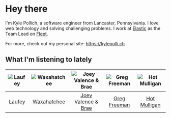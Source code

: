 # Hey there


I'm Kyle Pollich, a software engineer from Lancaster, Pennsylvania. I love web technology and solving challenging problems.
I work at [Elastic](https://www.elastic.co/) as the Team Lead on [Fleet](https://www.elastic.co/guide/en/fleet/current/fleet-overview.html).

For more, check out my personal site: https://kylepolli.ch

## What I'm listening to lately

<!-- begin artists -->
  |![Laufey](https://i.scdn.co/image/ab6761610000f17898c2527b85500f68f53084f2)|![Waxahatchee](https://i.scdn.co/image/ab6761610000f178909fb4e2a0d9c0f880174263)|![Joey Valence & Brae](https://i.scdn.co/image/ab6761610000f178a716924ea0257629b35848cc)|![Greg Freeman](https://i.scdn.co/image/ab6761610000f178e48e098f42d493f87169c599)|![Hot Mulligan](https://i.scdn.co/image/ab6761610000f178f39d742e60fa4e7246c133d4)|
  |:---:|:---:|:---:|:---:|:---:|
  |[Laufey](https://open.spotify.com/artist/7gW0r5CkdEUMm42w9XpyZO)|[Waxahatchee](https://open.spotify.com/artist/5IWCU0V9evBlW4gIeGY4zF)|[Joey Valence & Brae](https://open.spotify.com/artist/1q4618qKswelCGLoanFKQh)|[Greg Freeman](https://open.spotify.com/artist/7naOvlP3zuvwVn7hiSeGwJ)|[Hot Mulligan](https://open.spotify.com/artist/1lKZzN2d4IqiEYxyECIEHI)|
<!-- end artists -->

